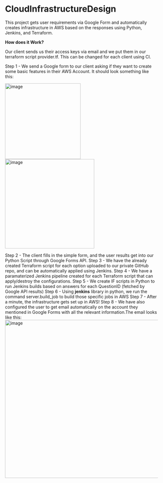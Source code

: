 # CloudInfrastructureDesign
This project gets user requirements via Google Form and automatically creates infrastructure in AWS based on the responses using Python, Jenkins, and Terraform.


**How does it Work?**
 
 Our client sends us their access keys via email and we put them in our terraform script provider.tf. This can be changed for each client using CI.
 
 Step 1 - We send a Google form to our client asking if they want to create some basic features in their AWS Account. It should look something like this:
 
 
<img width="249" alt="image" src="https://user-images.githubusercontent.com/108757980/206533575-3b587976-abcc-41a3-b5fa-b3473242907d.png">
<img width="294" alt="image" src="https://user-images.githubusercontent.com/108757980/206533738-1f38ec32-6d2e-4a3b-9b95-f31a7e099b61.png">

  Step 2 - The client fills in the simple form, and the user results get into our Python Script through Google Forms API.
  Step 3 - We have the already created Terraform script for each option uploaded to our private GitHub repo, and can be automatically applied using Jenkins.
  Step 4 - We have a paramaterized Jenkins pipeline created for each Terraform script that can apply/destroy the configurations.
  Step 5 - We create IF scripts in Python  to run Jenkins builds based on answers for each QuestionID (fetched by Google API results)
  Step 6 - Using **jenkins** library in python, we run the command server.build_job to build those specific jobs in AWS
  Step 7 - After a minute, the infrastructure gets set up in AWS!
  Step 8 - We have also configured the user to get email automatically on the account they mentioned in Google Forms with all the relevant information.The email looks like this:<img width="520" alt="image" src="https://user-images.githubusercontent.com/108757980/206535103-1ef47d5f-19a4-42e6-9426-59798440f372.png">



  
